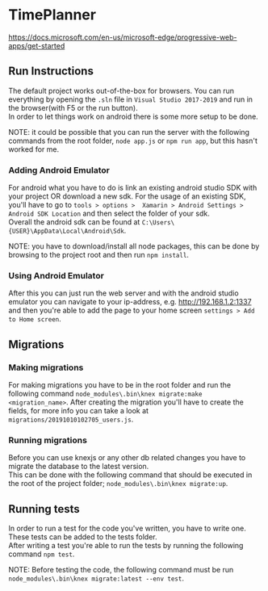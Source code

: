 # TimePlanner

https://docs.microsoft.com/en-us/microsoft-edge/progressive-web-apps/get-started


## Run Instructions

The default project works out-of-the-box for browsers. You can run everything by opening the 
`.sln` file in `Visual Studio 2017-2019` and run in the browser(with F5 or the run button).  
In order to let things work on android there is some more setup to be done. 

NOTE: it could be possible that you can run the server with the following commands from the root folder, 
`node app.js` or `npm run app`, but this hasn't worked for me. 

### Adding Android Emulator

For android what you have to do is link an existing android studio SDK with your project OR 
download a new sdk. For the usage of an existing SDK, you'll have to go to `tools > options > 
Xamarin > Android Settings > Android SDK Location` and then select the folder of your sdk.  
Overall the android sdk can be found at `C:\Users\{USER}\AppData\Local\Android\Sdk`.

NOTE: you have to download/install all node packages, this can be done by browsing to the project
root and then run `npm install`. 

### Using Android Emulator

After this you can just run the web server and with the android studio emulator you can 
navigate to your ip-address, e.g. http://192.168.1.2:1337 and then you're able to add the 
page to your home screen `settings > Add to Home screen`.


## Migrations

### Making migrations
For making migrations you have to be in the root folder and run the following command `node_modules\.bin\knex migrate:make <migration_name>`.
After creating the migration you'll have to create the fields, for more info you can take a look at `migrations/20191010102705_users.js`.

### Running migrations
Before you can use knexjs or any other db related changes you have to migrate the database to the latest version.  
This can be done with the following command that should be executed in the root of the project folder; `node_modules\.bin\knex migrate:up`.  

## Running tests

In order to run a test for the code you've written, you have to write one. These tests can be added to the tests folder.  
After writing a test you're able to run the tests by running the following command `npm test`. 

NOTE: Before testing the code, the following command must be run `node_modules\.bin\knex migrate:latest --env test`.
